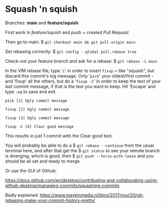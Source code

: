 # Squash 'n squish

Branches: **main** and **feature/squish**

First work in _feature/squish_ and push + created _Pull Request_.

Then go to main: $ `git checkout main && git pull origin main`

Set rebasing correctly: $ `git config --global pull.rebase true`

Check-out your feature branch and ask for a rebase: $ `git rebase -i main`

In the VIM rebase file, type '`i`' in order to insert `fixup` = like "squash", but discard this commit's log message. Only '`pick`' your oldest/first commit - and 'fixup' all the others, but do a '`fixup -C`' in order to keep the text of your last commit message, if that is the text you want to keep. Hit 'Escape' and type `:wq` to save and exit.

`pick [1] Ugly commit message`

`fixup [2] Ugly commit message`

`fixup [3] Ugly commit message`

`fixup -C [4] Clear good message`

This results in just 1 commit with the Clear good text.

You will probably be able to do a $ `git rebase --continue` from the usual terminal here, and after that get the $ `git status` to see your remote branch is diverging, which is good, then $ `git push --force-with-lease` and you should be all set and ready to merge.

Or use the GUI of Github:

https://docs.github.com/en/desktop/contributing-and-collaborating-using-github-desktop/managing-commits/squashing-commits

Badly explained: https://www.maykinmedia.nl/blog/2017/nov/20/git-rebasing-make-your-commit-history-pretty/

